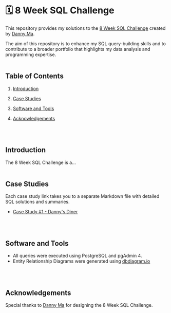 # 🗓️ 8 Week SQL Challenge

This repository provides my solutions to the [8 Week SQL Challenge](https://8weeksqlchallenge.com/) created by [Danny Ma](https://www.linkedin.com/in/datawithdanny). 

The aim of this repository is to enhance my SQL query-building skills and to contribute to a broader portfolio that highlights my data analysis and programming expertise.
<br>
<br>

## Table of Contents
1. [Introduction](introduction)

2. [Case Studies](case-studies)

3. [Software and Tools](software-and-tools)

4. [Acknowledgements](acknowledgements)
<br>
<br>

## Introduction
The 8 Week SQL Challenge is a...
<br>
<br>

## Case Studies
Each case study link takes you to a separate Markdown file with detailed SQL solutions and summaries.
- [Case Study #1 - Danny's Diner](./Case_Study_1_Dannys_Diner/solutions.md)
<br>
<br>

## Software and Tools
- All queries were executed using PostgreSQL and pgAdmin 4.
- Entity Relationship Diagrams were generated using [dbdiagram.io](https://dbdiagram.io/home)
<br>
<br>

## Acknowledgements
Special thanks to [Danny Ma](https://www.linkedin.com/in/datawithdanny) for designing the 8 Week SQL Challenge.
<br>
<br>
